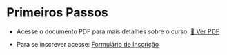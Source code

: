 # Primeiros Passos

- Acesse o documento PDF para mais detalhes sobre o curso:
[📄 Ver PDF](https://github.com/Abnerlucasm/curso_javascript_202502/blob/master/setup/primeiros-passos.pdf)

- Para se inscrever acesse: [Formulário de Inscrição](https://docs.google.com/forms/d/e/1FAIpQLSeYzBQCH0QcB8sEbXvzRY999d4cenIzbZHAeb5Pfra15kBLmA/viewform)
    